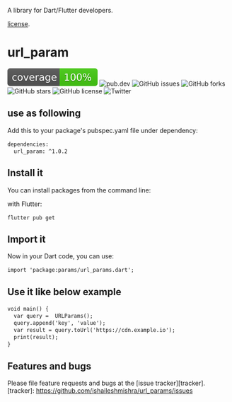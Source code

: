A library for Dart/Flutter developers.

[license](https://github.com/ishaileshmishra/url_params/blob/master/LICENSE).

# url_param

![Coverage](https://github.com/ishaileshmishra/url_params/blob/master/coverage_badge.svg?sanitize=true)
![pub.dev](https://github.com/ishaileshmishra/url_params/workflows/Dart%20CI/badge.svg)
![GitHub issues](https://img.shields.io/github/issues/ishaileshmishra/url_params)
![GitHub forks](https://img.shields.io/github/forks/ishaileshmishra/url_params)
![GitHub stars](https://img.shields.io/github/stars/ishaileshmishra/url_params)
![GitHub license](https://img.shields.io/github/license/ishaileshmishra/url_params)
![Twitter](https://img.shields.io/twitter/url?url=https://www.twitter.com/ishailesmishra)

## use as following

Add this to your package's pubspec.yaml file under dependency:

    dependencies:
      url_param: ^1.0.2

## Install it

You can install packages from the command line:

with Flutter:

    flutter pub get

## Import it

Now in your Dart code, you can use:

    import 'package:params/url_params.dart';

## Use it like below example

    void main() {
      var query =  URLParams();
      query.append('key', 'value');
      var result = query.toUrl('https://cdn.example.io');
      print(result);
    }

## Features and bugs

Please file feature requests and bugs at the [issue tracker][tracker].
[tracker]: https://github.com/ishaileshmishra/url_params/issues
